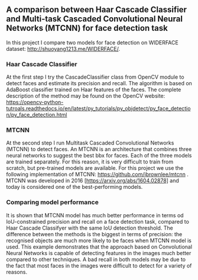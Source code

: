 ## A comparison between Haar Cascade Classifier and Multi-task Cascaded Convolutional Neural Networks (MTCNN) for face detection task

In this project I compare two models for face detection on WIDERFACE dataset: http://shuoyang1213.me/WIDERFACE/. 

### Haar Cascade Classifier

At the first step I try the CascadeClassifier class from OpenCV module to detect faces and estimate its precision and recall.
The algorithm is based on AdaBoost classifier trained on Haar features of the faces. The complete description of the method may be found on the OpenCV website: https://opencv-python-tutroals.readthedocs.io/en/latest/py_tutorials/py_objdetect/py_face_detection/py_face_detection.html

### MTCNN

At the second step I run Multitask Cascaded Convolutional Networks (MTCNN) to detect faces. An MTCNN is an architecture that combines three neural networks to suggest the best bbx for faces. Each of the three models are trained separately. For this reason, it is very difficult to train from scratch, but pre-trained models are available. For this project we use the following implementation of MTCNN: https://github.com/jbrownlee/mtcnn . MTCNN was developed in 2016 [https://arxiv.org/abs/1604.02878] and today is considered one of the best-performing models. 

### Comparing model performance

It is shown that MTCNN model has much better performance in terms od IoU-constrained precision and recall on a face detection task, compared to Haar Cascade Classifyer with the same IoU detection threshold. The difference between the methods is the biggest in terms of precision: the recognised objects are much more likely to be faces when MTCNN model is used. This example demonstrates that the approach based on Convolutional Neural Networks is capable of detecting features in the images much better compared to other techniques. A bad recall in both models may be due to the fact that most faces in the images were difficult to detect for a variety of reasons. 